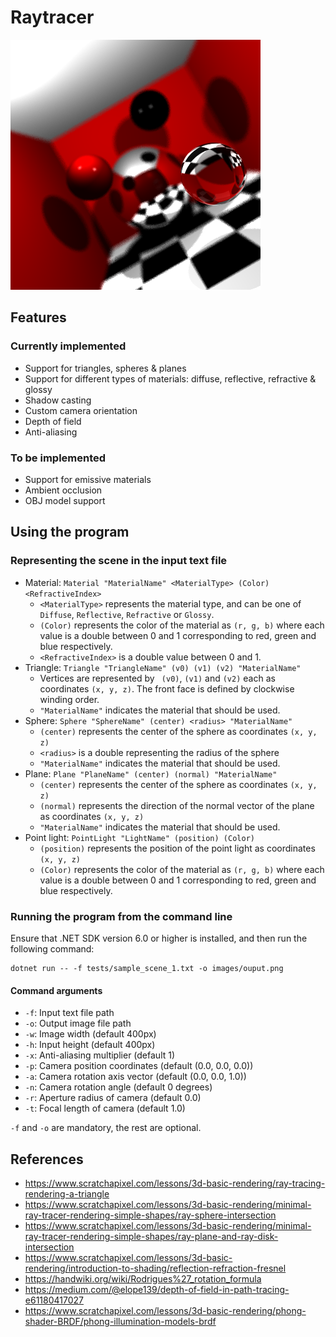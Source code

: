 # Raytracer

<p align=“center">
    <img src="images/final_scene.png">
</p>

## Features
### Currently implemented
* Support for triangles, spheres & planes
* Support for different types of materials: diffuse, reflective, refractive & glossy
* Shadow casting
* Custom camera orientation
* Depth of field
* Anti-aliasing

### To be implemented
* Support for emissive materials
*  Ambient occlusion
* OBJ model support

## Using the program
### Representing the scene in the input text file
* Material: ```Material "MaterialName" <MaterialType> (Color) <RefractiveIndex>```
	* ```<MaterialType>``` represents the material type, and can be one of ```Diffuse```, ```Reflective```, ```Refractive``` or ```Glossy```. 
	* ```(Color)``` represents the color of the material as ```(r, g, b)``` where each value is a double between 0 and 1 corresponding to red, green and blue respectively. 
	* ```<RefractiveIndex>``` is a double value between 0 and 1.
* Triangle: ```Triangle "TriangleName" (v0) (v1) (v2) "MaterialName"```
	* Vertices are represented by ``` (v0)```, ```(v1)``` and ```(v2)``` each as coordinates ```(x, y, z)```. The front face is defined by clockwise winding order.
	* ```"MaterialName"``` indicates the material that should be used.
* Sphere: ```Sphere "SphereName" (center) <radius> "MaterialName"```
	* ```(center)``` represents the center of the sphere as coordinates ```(x, y, z)```
	* ```<radius>``` is a double representing the radius of the sphere
	* ```"MaterialName"``` indicates the material that should be used.
* Plane: ```Plane "PlaneName" (center) (normal) "MaterialName"```
	* ```(center)``` represents the center of the sphere as coordinates ```(x, y, z)```
	* ```(normal)``` represents the direction of the normal vector of the plane as coordinates ```(x, y, z)```
	* ```"MaterialName"``` indicates the material that should be used.
* Point light: ```PointLight "LightName" (position) (Color)```
	* ```(position)``` represents the position of the point light as coordinates ```(x, y, z)```
	* ```(Color)``` represents the color of the material as ```(r, g, b)``` where each value is a double between 0 and 1 corresponding to red, green and blue respectively. 


### Running the program from the command line
Ensure that .NET SDK version 6.0 or higher is installed, and then run the following command:
```
dotnet run -- -f tests/sample_scene_1.txt -o images/ouput.png
```

#### Command arguments
* ``` -f ```: Input text file path
* ``` -o ```: Output image file path
* ``` -w ```: Image width (default 400px)                                    
* ``` -h ```: Input height (default 400px)
* ``` -x ```: Anti-aliasing multiplier (default 1)                                
* ``` -p ```: Camera position coordinates (default (0.0, 0.0, 0.0))
* ``` -a ```: Camera rotation axis vector (default (0.0, 0.0, 1.0))
* ``` -n ```: Camera rotation angle (default 0 degrees) 
* ``` -r ```: Aperture radius of camera (default 0.0) 
* ``` -t ```: Focal length of camera (default 1.0) 

``` -f ``` and ```-o``` are mandatory, the rest are optional.


                                     
## References

* https://www.scratchapixel.com/lessons/3d-basic-rendering/ray-tracing-rendering-a-triangle  
* https://www.scratchapixel.com/lessons/3d-basic-rendering/minimal-ray-tracer-rendering-simple-shapes/ray-sphere-intersection  
* https://www.scratchapixel.com/lessons/3d-basic-rendering/minimal-ray-tracer-rendering-simple-shapes/ray-plane-and-ray-disk-intersection  
* https://www.scratchapixel.com/lessons/3d-basic-rendering/introduction-to-shading/reflection-refraction-fresnel  
* https://handwiki.org/wiki/Rodrigues%27_rotation_formula  
* https://medium.com/@elope139/depth-of-field-in-path-tracing-e61180417027  
* https://www.scratchapixel.com/lessons/3d-basic-rendering/phong-shader-BRDF/phong-illumination-models-brdf  
